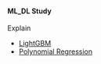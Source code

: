 #### ML_DL Study

Explain 

- <a href="https://blog.naver.com/hyemin8670/222381960877">LightGBM </a> 
- <a href="https://blog.naver.com/hyemin8670/222370269555">Polynomial Regression</a>